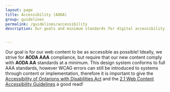 ```yaml
---
layout: page
title: Accessibility (AODA)
group: guidelines
permalink: /guidelines/accessibility
description: Our goals and minimum standards for digital accessibility


---
```



Our goal is for our web content to be as accessible as possible! Ideally, we strive for **AODA AAA** compliance, but require that our new content comply with **AODA AA** standards at a minimum. This design system conforms to full AAA standards, however WCAG errors can still be introduced to systems through content or implementation, therefore it is important to give the [Accessibility of Ontarions with Disabilities Act](https://www.ontario.ca/laws/statute/05a11) and the [2.1 Web Content Accessibility Guidelines](https://www.w3.org/TR/WCAG21/) a good read!
